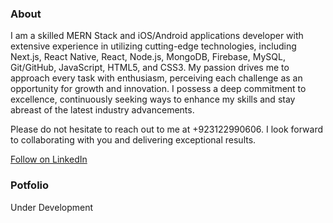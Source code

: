 ###  About

I am a skilled MERN Stack and iOS/Android applications developer with extensive experience in utilizing cutting-edge technologies, including Next.js, React Native, React, Node.js, MongoDB, Firebase, MySQL, Git/GitHub, JavaScript, HTML5, and CSS3.
My passion drives me to approach every task with enthusiasm, perceiving each challenge as an opportunity for growth and innovation. I possess a deep commitment to excellence, continuously seeking ways to enhance my skills and stay abreast of the latest industry advancements.

Please do not hesitate to reach out to me at +923122990606. I look forward to collaborating with you and delivering exceptional results.


<a class="libutton" href="https://www.linkedin.com/comm/mynetwork/discovery-see-all?usecase=PEOPLE_FOLLOWS&followMember=muhammad-ibrahim-khan-68111a1a1" target="_blank">Follow on LinkedIn</a>
              

### Potfolio 
Under Development 


